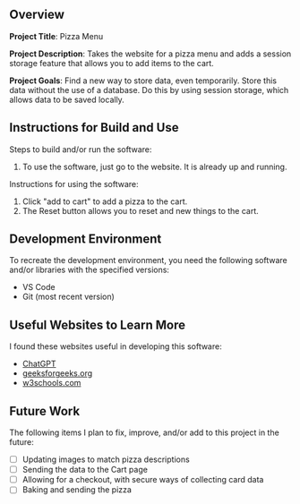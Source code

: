 ## Overview

**Project Title**: Pizza Menu

**Project Description**: Takes the website for a pizza menu and adds a session storage feature that allows you to add items to the cart.

**Project Goals**: Find a new way to store data, even temporarily. Store this data without the use of a database. Do this by using session storage, which allows data to be saved locally. 

## Instructions for Build and Use

Steps to build and/or run the software:

1. To use the software, just go to the website. It is already up and running.

Instructions for using the software:

1. Click "add to cart" to add a pizza to the cart. 
2. The Reset button allows you to reset and new things to the cart. 

## Development Environment 

To recreate the development environment, you need the following software and/or libraries with the specified versions:

* VS Code
* Git (most recent version)

## Useful Websites to Learn More

I found these websites useful in developing this software:

* [ChatGPT](https://chatgpt.com/)
* [geeksforgeeks.org](https://www.geeksforgeeks.org/difference-between-local-storage-session-storage-and-cookies/)
* [w3schools.com](https://w3schools.com/jsref/prop_win_sessionstorage.asp)

## Future Work

The following items I plan to fix, improve, and/or add to this project in the future:

* [ ] Updating images to match pizza descriptions
* [ ] Sending the data to the Cart page
* [ ] Allowing for a checkout, with secure ways of collecting card data
* [ ] Baking and sending the pizza